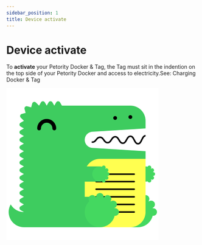 ```yaml
---
sidebar_position: 1
title: Device activate
---
```


# Device activate
To **activate** your Petority Docker & Tag, the Tag must sit in the indention on the top side of your Petority Docker and access to electricity.See: Charging Docker & Tag

![activate](/img/logo.svg)

